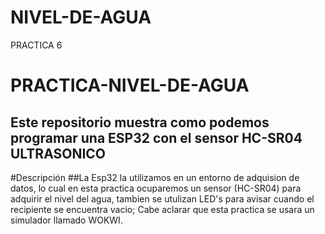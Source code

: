 # NIVEL-DE-AGUA
PRACTICA 6
# PRACTICA-NIVEL-DE-AGUA
## Este repositorio muestra como podemos programar una ESP32 con el sensor HC-SR04 ULTRASONICO
#Descripción
##La Esp32 la utilizamos en un entorno de adquision de datos, lo cual en esta practica ocuparemos un sensor (HC-SR04) para adquirir el nivel del agua, tambien se utulizan LED's para avisar cuando el recipiente se encuentra vacio; Cabe aclarar que esta practica se usara un simulador llamado WOKWI.
